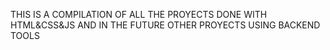 THIS IS A COMPILATION OF ALL THE PROYECTS DONE WITH HTML&CSS&JS AND IN THE FUTURE OTHER PROYECTS USING BACKEND TOOLS
